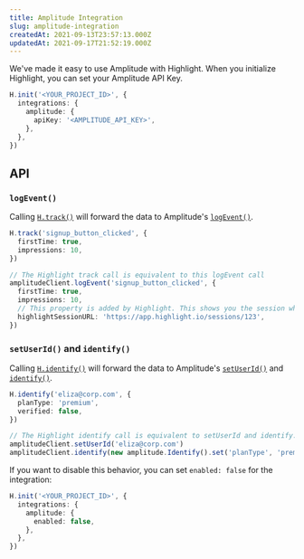```yaml
---
title: Amplitude Integration
slug: amplitude-integration
createdAt: 2021-09-13T23:57:13.000Z
updatedAt: 2021-09-17T21:52:19.000Z
---
```


We've made it easy to use Amplitude with Highlight. When you initialize Highlight, you can set your Amplitude API Key.

```typescript
H.init('<YOUR_PROJECT_ID>', {
  integrations: {
    amplitude: {
      apiKey: '<AMPLITUDE_API_KEY>',
    },
  },
})
```

## API

### `logEvent()`

Calling [`H.track()`](../../sdk/client.md#Hinit) will forward the data to Amplitude's [`logEvent()`](https://amplitude.github.io/Amplitude-JavaScript/#amplitudeclientlogevent).

```typescript
H.track('signup_button_clicked', {
  firstTime: true,
  impressions: 10,
})

// The Highlight track call is equivalent to this logEvent call
amplitudeClient.logEvent('signup_button_clicked', {
  firstTime: true,
  impressions: 10,
  // This property is added by Highlight. This shows you the session where this event happened.
  highlightSessionURL: 'https://app.highlight.io/sessions/123',
})
```

### `setUserId()` and `identify()`

Calling [`H.identify()`](../../sdk/client.md#Hinit) will forward the data to Amplitude's [`setUserId()`](https://amplitude.github.io/Amplitude-JavaScript/#amplitudeclientlogevent) and [`identify()`](https://amplitude.github.io/Amplitude-JavaScript/Identify/).

```typescript
H.identify('eliza@corp.com', {
  planType: 'premium',
  verified: false,
})

// The Highlight identify call is equivalent to setUserId and identify.
amplitudeClient.setUserId('eliza@corp.com')
amplitudeClient.identify(new amplitude.Identify().set('planType', 'premium').set('verified', false))
```

If you want to disable this behavior, you can set `enabled: false` for the integration:

```typescript
H.init('<YOUR_PROJECT_ID>', {
  integrations: {
    amplitude: {
      enabled: false,
    },
  },
})
```
